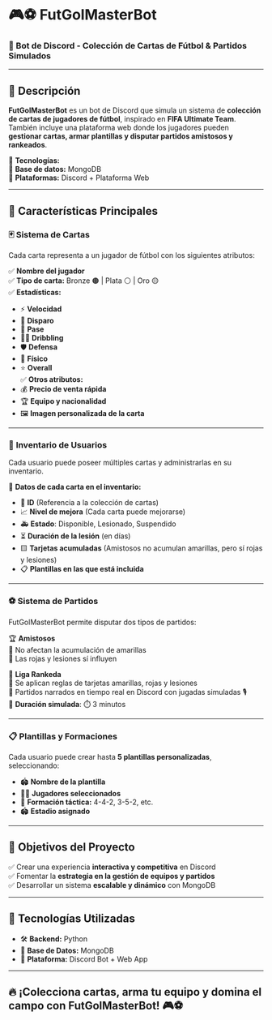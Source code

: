 # 🎮⚽ **FutGolMasterBot**  
### 🤖 Bot de Discord - Colección de Cartas de Fútbol & Partidos Simulados  

---

## 📌 **Descripción**  
**FutGolMasterBot** es un bot de Discord que simula un sistema de **colección de cartas de jugadores de fútbol**, inspirado en **FIFA Ultimate Team**. También incluye una plataforma web donde los jugadores pueden **gestionar cartas, armar plantillas y disputar partidos amistosos y rankeados**.  

📌 **Tecnologías:**  
🔹 **Base de datos:** MongoDB  
🔹 **Plataformas:** Discord + Plataforma Web  

---

## 🚀 **Características Principales**  

### 🃏 **Sistema de Cartas**  
Cada carta representa a un jugador de fútbol con los siguientes atributos:  

✅ **Nombre del jugador**  
✅ **Tipo de carta:** Bronze 🟤 | Plata ⚪ | Oro 🟡  
✅ **Estadísticas:**  
   - ⚡ **Velocidad**  
   - 🎯 **Disparo**  
   - 🎩 **Pase**  
   - 🏃‍♂️ **Dribbling**  
   - 🛡️ **Defensa**  
   - 💪 **Físico**  
   - ⭐ **Overall**  
✅ **Otros atributos:**  
   - 💰 **Precio de venta rápida**  
   - 🏆 **Equipo y nacionalidad**  
   - 🖼️ **Imagen personalizada de la carta**  

---

### 🎒 **Inventario de Usuarios**  
Cada usuario puede poseer múltiples cartas y administrarlas en su inventario.  

📌 **Datos de cada carta en el inventario:**  
- 🔢 **ID** (Referencia a la colección de cartas)  
- 📈 **Nivel de mejora** (Cada carta puede mejorarse)  
- 🚑 **Estado**: Disponible, Lesionado, Suspendido  
- ⏳ **Duración de la lesión** (en días)  
- 🟨 **Tarjetas acumuladas** (Amistosos no acumulan amarillas, pero sí rojas y lesiones)  
- 📋 **Plantillas en las que está incluida**  

---

### ⚽ **Sistema de Partidos**  
FutGolMasterBot permite disputar dos tipos de partidos:  

🏆 **Amistosos**  
🔹 No afectan la acumulación de amarillas  
🔹 Las rojas y lesiones sí influyen  

🏅 **Liga Rankeda**  
🔹 Se aplican reglas de tarjetas amarillas, rojas y lesiones  
🔹 Partidos narrados en tiempo real en Discord con jugadas simuladas 🎙️  
🔹 **Duración simulada**: ⏱️ 3 minutos  

---

### 📋 **Plantillas y Formaciones**  
Cada usuario puede crear hasta **5 plantillas personalizadas**, seleccionando:  

- 🏟️ **Nombre de la plantilla**  
- 🏃‍♂️ **Jugadores seleccionados**  
- 📌 **Formación táctica:** 4-4-2, 3-5-2, etc.  
- 🏟️ **Estadio asignado**  

---

## 🎯 **Objetivos del Proyecto**  
✅ Crear una experiencia **interactiva y competitiva** en Discord  
✅ Fomentar la **estrategia en la gestión de equipos y partidos**  
✅ Desarrollar un sistema **escalable y dinámico** con MongoDB  

---

## 📜 **Tecnologías Utilizadas**  
- 🛠️ **Backend:** Python  
- 📡 **Base de Datos:** MongoDB  
- 🤖 **Plataforma:** Discord Bot + Web App  

---

## 🔥 **¡Colecciona cartas, arma tu equipo y domina el campo con FutGolMasterBot!** 🎮⚽  